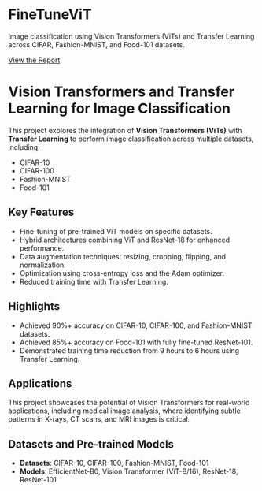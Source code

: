 # FineTuneViT
Image classification using Vision Transformers (ViTs) and Transfer Learning across CIFAR, Fashion-MNIST, and Food-101 datasets.

[View the Report](./Report_pdf.pdf)


# Vision Transformers and Transfer Learning for Image Classification

This project explores the integration of **Vision Transformers (ViTs)** with **Transfer Learning** to perform image classification across multiple datasets, including:
- CIFAR-10
- CIFAR-100
- Fashion-MNIST
- Food-101

## Key Features
- Fine-tuning of pre-trained ViT models on specific datasets.
- Hybrid architectures combining ViT and ResNet-18 for enhanced performance.
- Data augmentation techniques: resizing, cropping, flipping, and normalization.
- Optimization using cross-entropy loss and the Adam optimizer.
- Reduced training time with Transfer Learning.

## Highlights
- Achieved 90%+ accuracy on CIFAR-10, CIFAR-100, and Fashion-MNIST datasets.
- Achieved 85%+ accuracy on Food-101 with fully fine-tuned ResNet-101.
- Demonstrated training time reduction from 9 hours to 6 hours using Transfer Learning.

## Applications
This project showcases the potential of Vision Transformers for real-world applications, including medical image analysis, where identifying subtle patterns in X-rays, CT scans, and MRI images is critical.

## Datasets and Pre-trained Models
- **Datasets**: CIFAR-10, CIFAR-100, Fashion-MNIST, Food-101
- **Models**: EfficientNet-B0, Vision Transformer (ViT-B/16), ResNet-18, ResNet-101

